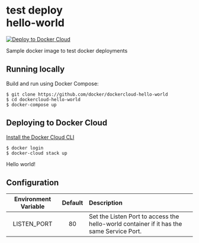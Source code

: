 test deploy\
hello-world
===========

[![Deploy to Docker Cloud](https://files.cloud.docker.com/images/deploy-to-dockercloud.svg)](https://cloud.docker.com/stack/deploy/)

Sample docker image to test docker deployments

## Running locally

Build and run using Docker Compose:

	$ git clone https://github.com/docker/dockercloud-hello-world
	$ cd dockercloud-hello-world
	$ docker-compose up


## Deploying to Docker Cloud

[Install the Docker Cloud CLI](https://docs.docker.com/docker-cloud/tutorials/installing-cli/)

	$ docker login
	$ docker-cloud stack up

Hello world!

## Configuration

|Environment Variable|Default|Description|
|:-----:|:-----:|:----------|
|LISTEN_PORT|80|Set the Listen Port to access the hello-world container if it has the same Service Port.
